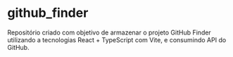 # github_finder
Repositório criado com objetivo de armazenar o projeto GitHub Finder utilizando a tecnologias React + TypeScript com Vite, e consumindo API do GitHub.
